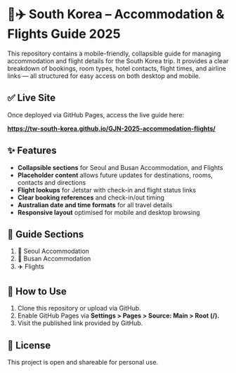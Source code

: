 # 🏨✈️ South Korea – Accommodation \& Flights Guide 2025

This repository contains a mobile-friendly, collapsible guide for managing accommodation and flight details for the South Korea trip. It provides a clear breakdown of bookings, room types, hotel contacts, flight times, and airline links — all structured for easy access on both desktop and mobile.

## ✅ Live Site

Once deployed via GitHub Pages, access the live guide here:

**https://tw-south-korea.github.io/GJN-2025-accommodation-flights/**

## ✨ Features

* **Collapsible sections** for Seoul and Busan Accommodation, and Flights
* **Placeholder content** allows future updates for destinations, rooms, contacts and directions
* **Flight lookups** for Jetstar with check-in and flight status links
* **Clear booking references** and check-in/out timing
* **Australian date and time formats** for all travel details
* **Responsive layout** optimised for mobile and desktop browsing

## 📌 Guide Sections

1. 🏯 Seoul Accommodation
2. 🗼 Busan Accommodation
3. ✈️ Flights

## 🔧 How to Use

1. Clone this repository or upload via GitHub.
2. Enable GitHub Pages via **Settings > Pages > Source: Main > Root (/).**
3. Visit the published link provided by GitHub.

## 📄 License

This project is open and shareable for personal use.

